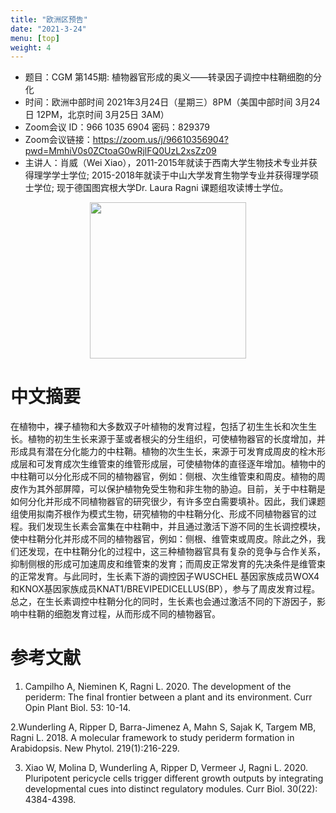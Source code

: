```yaml
---
title: "欧洲区预告"
date: "2021-3-24"
menu: [top]
weight: 4
---
```


- 题目：CGM 第145期: 植物器官形成的奥义——转录因子调控中柱鞘细胞的分化
- 时间：欧洲中部时间 2021年3月24日（星期三）8PM（美国中部时间 3月24日 12PM，北京时间 3月25日 3AM）
- Zoom会议 ID：966 1035 6904 密码：829379 
- Zoom会议链接：https://zoom.us/j/96610356904?pwd=MmhiV0s0ZCtoaG0wRjlFQ0UzL2xsZz09
- 主讲人：肖威（Wei Xiao），2011-2015年就读于西南大学生物技术专业并获得理学学士学位; 2015-2018年就读于中山大学发育生物学专业并获得理学硕士学位; 现于德国图宾根大学Dr. Laura Ragni 课题组攻读博士学位。

<div align="center">
<img src="https://i.ibb.co/C8NkntZ/1.png" height=250>
</div>

# 中文摘要

在植物中，裸子植物和大多数双子叶植物的发育过程，包括了初生生长和次生生长。植物的初生生长来源于茎或者根尖的分生组织，可使植物器官的长度增加，并形成具有潜在分化能力的中柱鞘。植物的次生生长，来源于可发育成周皮的栓木形成层和可发育成次生维管束的维管形成层，可使植物体的直径逐年增加。植物中的中柱鞘可以分化形成不同的植物器官，例如：侧根、次生维管束和周皮。植物的周皮作为其外部屏障，可以保护植物免受生物和非生物的胁迫。目前，关于中柱鞘是如何分化并形成不同植物器官的研究很少，有许多空白需要填补。因此，我们课题组使用拟南芥根作为模式生物，研究植物的中柱鞘分化、形成不同植物器官的过程。我们发现生长素会富集在中柱鞘中，并且通过激活下游不同的生长调控模块，使中柱鞘分化并形成不同的植物器官，例如：侧根、维管束或周皮。除此之外，我们还发现，在中柱鞘分化的过程中，这三种植物器官具有复杂的竞争与合作关系，抑制侧根的形成可加速周皮和维管束的发育；而周皮正常发育的先决条件是维管束的正常发育。与此同时，生长素下游的调控因子WUSCHEL 基因家族成员WOX4和KNOX基因家族成员KNAT1/BREVIPEDICELLUS(BP），参与了周皮发育过程。总之，在生长素调控中柱鞘分化的同时，生长素也会通过激活不同的下游因子，影响中柱鞘的细胞发育过程，从而形成不同的植物器官。



# 参考文献

1. Campilho A, Nieminen K, Ragni L. 2020. The development of the periderm: The final frontier between a plant and its environment. Curr Opin Plant Biol. 53: 10-14.

2.Wunderling A, Ripper D, Barra-Jimenez A, Mahn S, Sajak K, Targem MB, Ragni L. 2018. A molecular framework to study periderm formation in Arabidopsis. New Phytol. 219(1):216-229.

3. Xiao W, Molina D, Wunderling A, Ripper D, Vermeer J, Ragni L. 2020. Pluripotent pericycle cells trigger different growth outputs by integrating developmental cues into distinct regulatory modules. Curr Biol. 30(22): 4384-4398.


